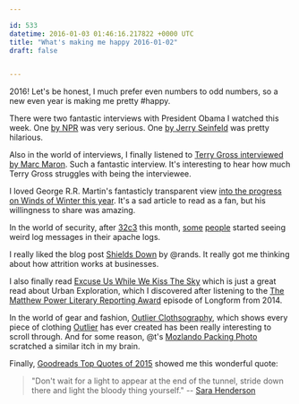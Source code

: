 ```yaml
---

id: 533
datetime: 2016-01-03 01:46:16.217822 +0000 UTC
title: "What's making me happy 2016-01-02"
draft: false


---
```


2016! Let's be honest, I much prefer even numbers to odd numbers, so a new even year is making me pretty #happy.

There were two fantastic interviews with President Obama I watched this week. One [by NPR](http://www.npr.org/2015/12/21/460030344/video-and-transcript-nprs-interview-with-president-obama) was very serious. One [by Jerry Seinfeld](http://comediansincarsgettingcoffee.com/president-barack-obama-just-tell-him-you-re-the-president) was pretty hilarious.

Also in the world of interviews, I finally listened to [Terry Gross interviewed by Marc Maron](http://www.npr.org/2015/05/20/407981536/terry-gross-to-marc-maron-life-is-harder-than-radio). Such a fantastic interview. It's interesting to hear how much Terry Gross struggles with being the interviewee.

I loved George R.R. Martin's fantasticly transparent view [into the progress on Winds of Winter this year](http://grrm.livejournal.com/465247.html). It's a sad article to read as a fan, but his willingness to share was amazing.

In the world of security, after [32c3](https://events.ccc.de/congress/2015/wiki/Main_Page) this month, [some](https://blog.rootshell.be/2015/12/30/the-truth-is-in-your-logs/) [people](https://twitter.com/botherder/status/682130392527302656) started seeing weird log messages in their apache logs.

I really liked the blog post [Shields Down](http://randsinrepose.com/archives/shields-down/) by @rands. It really got me thinking about how attrition works at businesses.

I also finally read [Excuse Us While We Kiss The Sky](https://www.gq.com/story/urban-explorers-gq-march-2013?mbid=social_fb_fanpage&printable=true) which is just a great read about Urban Exploration, which I discovered after listening to the [The Matthew Power Literary Reporting Award](https://longform.org/posts/the-matthew-power-literary-reporting-award) episode of Longform from 2014.

In the world of gear and fashion, [Outlier Clothsography](http://www.illposed.com/outlier/), which shows every piece of clothing [Outlier](http://outlier.cc/) has ever created has been really interesting to scroll through. And for some reason, @t's [Mozlando Packing Photo](http://tantek.com/2015/345/t2/packed-days-mozlando-fits-boblbee) scratched a similar itch in my brain.

Finally, [Goodreads Top Quotes of 2015](https://www.goodreads.com/blog/show/600-10-quotes-readers-fell-in-love-with-this-year) showed me this wonderful quote:

 >  "Don't wait for a light to appear at the end of the tunnel, stride down there and light the bloody thing yourself." -- [Sara Henderson](https://www.goodreads.com/quotes_of_the_day/1746)
